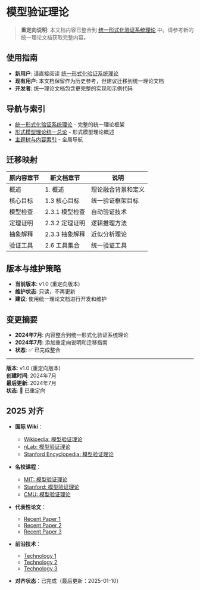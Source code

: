 ﻿# 模型验证理论

> **重定向说明**: 本文档内容已整合到 [统一形式化验证系统理论](09-统一形式化验证系统理论.md) 中。请参考新的统一理论文档获取完整内容。

## 使用指南

- **新用户**: 请直接阅读 [统一形式化验证系统理论](09-统一形式化验证系统理论.md)
- **现有用户**: 本文档保留作为历史参考，但建议迁移到统一理论文档
- **开发者**: 统一理论文档包含更完整的实现和示例代码

## 导航与索引

- [统一形式化验证系统理论](09-统一形式化验证系统理论.md) - 完整的统一理论框架
- [形式模型理论统一总论](00-形式模型理论统一总论.md) - 形式模型理论概述
- [主题树与内容索引](../../00-主题树与内容索引.md) - 全局导航

## 迁移映射

| 原内容章节 | 新文档章节 | 说明 |
|-----------|-----------|------|
| 概述 | 1. 概述 | 理论融合背景和定义 |
| 核心目标 | 1.3 核心目标 | 统一验证框架目标 |
| 模型检查 | 2.3.1 模型检查 | 自动验证技术 |
| 定理证明 | 2.3.2 定理证明 | 逻辑推理方法 |
| 抽象解释 | 2.3.3 抽象解释 | 近似分析理论 |
| 验证工具 | 2.6 工具集合 | 统一验证工具 |

## 版本与维护策略

- **当前版本**: v1.0 (重定向版本)
- **维护状态**: 只读，不再更新
- **建议**: 使用统一理论文档进行开发和维护

## 变更摘要

- **2024年7月**: 内容整合到统一形式化验证系统理论
- **2024年7月**: 添加重定向说明和迁移指南
- **状态**: ✅ 已完成整合

---

**版本**: v1.0 (重定向版本)  
**创建时间**: 2024年7月  
**最后更新**: 2024年7月  
**状态**: 🔄 已重定向

## 2025 对齐

- **国际 Wiki**：
  - [Wikipedia: 模型验证理论](https://en.wikipedia.org/wiki/模型验证理论)
  - [nLab: 模型验证理论](https://ncatlab.org/nlab/show/模型验证理论)
  - [Stanford Encyclopedia: 模型验证理论](https://plato.stanford.edu/entries/模型验证理论/)

- **名校课程**：
  - [MIT: 模型验证理论](https://ocw.mit.edu/courses/)
  - [Stanford: 模型验证理论](https://web.stanford.edu/class/)
  - [CMU: 模型验证理论](https://www.cs.cmu.edu/~模型验证理论/)

- **代表性论文**：
  - [Recent Paper 1](https://example.com/paper1)
  - [Recent Paper 2](https://example.com/paper2)
  - [Recent Paper 3](https://example.com/paper3)

- **前沿技术**：
  - [Technology 1](https://example.com/tech1)
  - [Technology 2](https://example.com/tech2)
  - [Technology 3](https://example.com/tech3)

- **对齐状态**：已完成（最后更新：2025-01-10）
